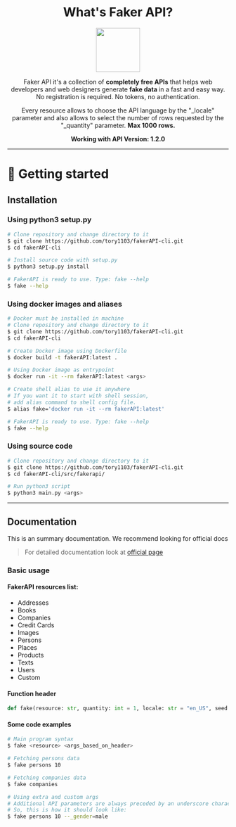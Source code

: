 <div align="center">

# What's Faker API?

<img src="https://fakerapi.it/assets/img/symbol.png" width="100px">

Faker API it's a collection of **completely free APIs** that helps web developers and web designers generate **fake data** in a fast and easy way. No registration is required. No tokens, no authentication.

Every resource allows to choose the API language by the "\_locale" parameter and also allows to select the number of rows requested by the "\_quantity" parameter. **Max 1000 rows.**

**Working with API Version: 1.2.0**

</div>

---

# 🏁 Getting started

## Installation

### Using python3 setup.py
```bash
# Clone repository and change directory to it
$ git clone https://github.com/tory1103/fakerAPI-cli.git
$ cd fakerAPI-cli

# Install source code with setup.py
$ python3 setup.py install

# FakerAPI is ready to use. Type: fake --help
$ fake --help
```

### Using docker images and aliases
```bash
# Docker must be installed in machine
# Clone repository and change directory to it
$ git clone https://github.com/tory1103/fakerAPI-cli.git
$ cd fakerAPI-cli

# Create Docker image using Dockerfile
$ docker build -t fakerAPI:latest .

# Using Docker image as entrypoint
$ docker run -it --rm fakerAPI:latest <args>

# Create shell alias to use it anywhere
# If you want it to start with shell session,
# add alias command to shell config file.
$ alias fake='docker run -it --rm fakerAPI:latest'

# FakerAPI is ready to use. Type: fake --help
$ fake --help
```

### Using source code
```bash
# Clone repository and change directory to it
$ git clone https://github.com/tory1103/fakerAPI-cli.git
$ cd fakerAPI-cli/src/fakerapi/

# Run python3 script
$ python3 main.py <args>
```

---

## Documentation
This is an summary documentation. We recommend looking for official docs

> For detailed documentation look at [official page](https://fakerapi.it/en)

### Basic usage

#### FakerAPI resources list:		
- Addresses
- Books
- Companies
- Credit Cards
- Images
- Persons
- Places
- Products
- Texts
- Users
- Custom

#### Function header
```python 
def fake(resource: str, quantity: int = 1, locale: str = "en_US", seed: int = None, **kwargs)
```

#### Some code examples
```bash
# Main program syntax
$ fake <resource> <args_based_on_header>

# Fetching persons data
$ fake persons 10

# Fetching companies data
$ fake companies

# Using extra and custom args
# Additional API parameters are always preceded by an underscore character "_"
# So, this is how it should look like:
$ fake persons 10 --_gender=male
```

